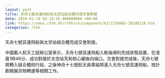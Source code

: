 ```yaml
---
layout: post
title: 天舟七號貨運飛船與太空站組合體完成交會對接
date: 2024-01-18 02:19:55.000000000 +08:00
link: https://news.rthk.hk/rthk/ch/component/k2/1736685-20240118.htm
categories: rthk
---
```


天舟七號貨運飛船與太空站組合體完成交會對接。

中國載人航天工程辦公室表示，天舟七號貨運飛船入軌後順利完成狀態設置，在凌晨1時46分，成功對接於太空站天和核心艙後向端口。交會對接完成後，天舟七號將轉入組合體飛行段，之後神舟十七號航天員乘組將進入天舟七號貨運飛船，按計劃開展貨物轉運等相關工作。
